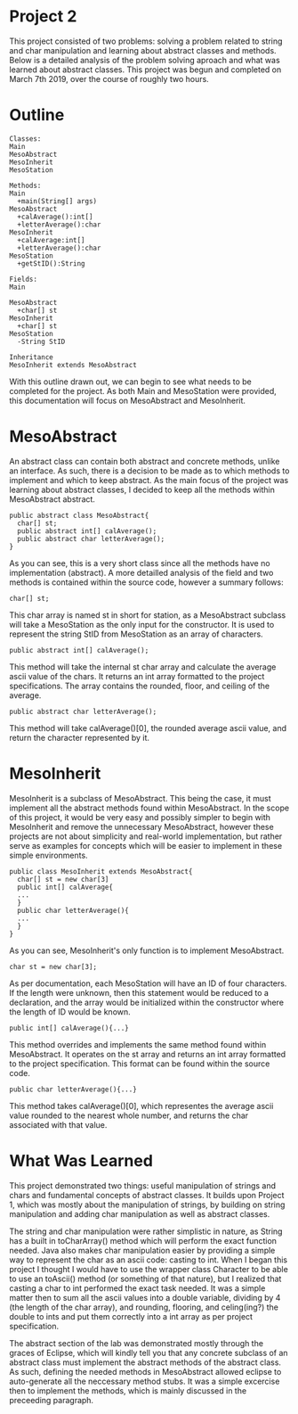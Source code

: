 # Project 2

  This project consisted of two problems: solving a problem related to string and char manipulation and learning 
  about abstract classes and methods. Below is a detailed analysis of the problem solving aproach and what was 
  learned about abstract classes.
  This project was begun and completed on March 7th 2019, over the course of roughly two hours.

# Outline
  
    Classes:
    Main
    MesoAbstract
    MesoInherit
    MesoStation
    
    Methods:
    Main
      +main(String[] args)
    MesoAbstract
      +calAverage():int[]
      +letterAverage():char
    MesoInherit
      +calAverage:int[]
      +letterAverage():char
    MesoStation
      +getStID():String
      
    Fields:
    Main
     
    MesoAbstract
      +char[] st
    MesoInherit
      +char[] st
    MesoStation
      -String StID
      
    Inheritance
    MesoInherit extends MesoAbstract
    
  With this outline drawn out, we can begin to see what needs to be completed for the project. As both Main and MesoStation were
  provided, this documentation will focus on MesoAbstract and MesoInherit.
  
 # MesoAbstract
  
  An abstract class can contain both abstract and concrete methods, unlike an interface. As such, there is a decision to be made
  as to which methods to implement and which to keep abstract. As the main focus of the project was learning about abstract
  classes, I decided to keep all the methods within MesoAbstract abstract.
  
    public abstract class MesoAbstract{
      char[] st;
      public abstract int[] calAverage();
      public abstract char letterAverage();
    }
  
  As you can see, this is a very short class since all the methods have no implementation (abstract). A more detailled analysis of
  the field and two methods is contained within the source code, however a summary follows:
    
    char[] st;
  
  This char array is named st in short for station, as a MesoAbstract subclass will take a MesoStation as the only input for
  the constructor. It is used to represent the string StID from MesoStation as an array of characters.
  
    public abstract int[] calAverage();
  
  This method will take the internal st char array and calculate the average ascii value of the chars. It returns an int array
  formatted to the project specifications. The array contains the rounded, floor, and ceiling of the average.
  
    public abstract char letterAverage();
    
  This method will take calAverage()[0], the rounded average ascii value, and return the character represented by it.
  
 # MesoInherit
  
  MesoInherit is a subclass of MesoAbstract. This being the case, it must implement all the abstract methods found within MesoAbstract.
  In the scope of this project, it would be very easy and possibly simpler to begin with MesoInherit and remove the 
  unnecessary MesoAbstract, however these projects are not about simplicity and real-world implementation, but rather serve
  as examples for concepts which will be easier to implement in these simple environments.
  
    public class MesoInherit extends MesoAbstract{
      char[] st = new char[3]
      public int[] calAverage{
      ...
      }
      public char letterAverage(){
      ...
      }
    }
  As you can see, MesoInherit's only function is to implement MesoAbstract.
  
    char st = new char[3];
    
  As per documentation, each MesoStation will have an ID of four characters. If the length were unknown, then this statement
  would be reduced to a declaration, and the array would be initialized within the constructor where the length of ID would
  be known.
  
    public int[] calAverage(){...}
  
  This method overrides and implements the same method found within MesoAbstract. It operates on the st array and returns an
  int array formatted to the project specification. This format can be found within the source code.
  
    public char letterAverage(){...}
  
  This method takes calAverage()[0], which representes the average ascii value rounded to the nearest whole number, and returns
  the char associated with that value.

 # What Was Learned
 
  This project demonstrated two things: useful manipulation of strings and chars and fundamental concepts of abstract classes.
  It builds upon Project 1, which was mostly about the manipulation of strings, by building on string manipulation and adding
  char manipulation as well as abstract classes.
  
  The string and char manipulation were rather simplistic in nature, as String has a built in toCharArray() method which will
  perform the exact function needed. Java also makes char manipulation easier by providing a simple way to represent the char
  as an ascii code: casting to int. When I began this project I thought I would have to use the wrapper class Character to be
  able to use an toAscii() method (or something of that nature), but I realized that casting a char to int performed the exact
  task needed. It was a simple matter then to sum all the ascii values into a double variable, dividing by 4 (the length of the
  char array), and rounding, flooring, and celing(ing?) the double to ints and put them correctly into a int array as per
  project specification.
  
  The abstract section of the lab was demonstrated mostly through the graces of Eclipse, which will kindly tell you that any
  concrete subclass of an abstract class must implement the abstract methods of the abstract class. As such, defining the
  needed methods in MesoAbstract allowed eclipse to auto-generate all the neccessary method stubs. It was a simple excercise
  then to implement the methods, which is mainly discussed in the preceeding paragraph.
